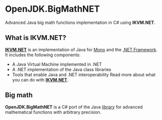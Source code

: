 # OpenJDK.BigMathNET
Advanced Java big math functions implementation in C# using **IKVM.NET**.

## What is IKVM.NET?
[**IKVM.NET**](http://www.ikvm.net/) is an implementation of Java for [Mono](https://www.mono-project.com/) and the [.NET Framework](https://dotnet.microsoft.com/). It includes the following components:
* A Java Virtual Machine implemented in .NET
* A .NET implementation of the Java class libraries
* Tools that enable Java and .NET interoperability
Read more about what you can do with [**IKVM.NET**](http://www.ikvm.net/uses.html).

## Big math
**OpenJDK.BigMathNET** is a C# port of the Java [library](https://github.com/eobermuhlner/big-math) for advanced mathematical functions with arbitrary precision.

